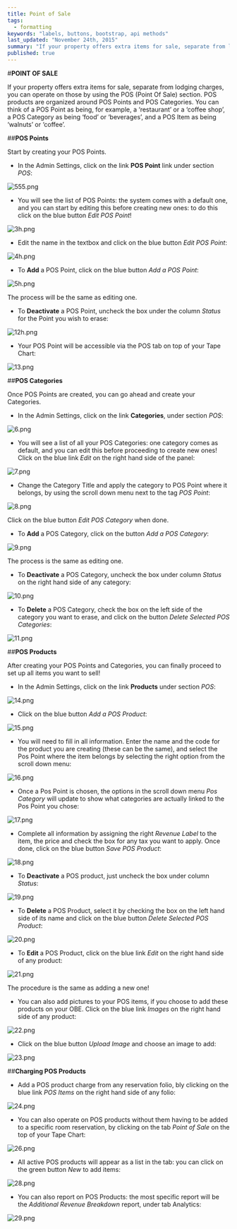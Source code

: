 ```yaml
---
title: Point of Sale
tags: 
  - formatting
keywords: "labels, buttons, bootstrap, api methods"
last_updated: "November 24th, 2015"
summary: "If your property offers extra items for sale, separate from lodging charges, you can operate on those by using the POS (Point Of Sale) section."
published: true
---
```






#**POINT OF SALE**

If your property offers extra items for sale, separate from lodging charges, you can operate on those by using the POS (Point Of Sale) section. POS products are organized around POS Points and POS Categories. You can think of a POS Point as being, for example, a ‘restaurant’ or a ‘coffee shop’, a POS Category as being ‘food’ or ‘beverages’, and a POS Item as being ‘walnuts’ or ‘coffee’.  

##**POS Points**

Start by creating your POS Points.  

- In the Admin Settings, click on the link **POS Point** link under section _POS_:

![555.png]({{site.baseurl}}/images/555.png)


- You will see the list of POS Points: the system comes with a default one, and you can start by editing this before creating new ones: to do this click on the blue button _Edit POS Point_! 

![3h.png]({{site.baseurl}}/images/3h.png)

 
 - Edit the name in the textbox and click on the blue button _Edit POS Point_:  
 
![4h.png]({{site.baseurl}}/images/4h.png)

 
 
 - To **Add** a POS Point, click on the blue button _Add a POS Point_:  
 
![5h.png]({{site.baseurl}}/images/5h.png)

 
 The process will be the same as editing one.  


 - To **Deactivate** a POS Point, uncheck the box under the column _Status_ for the Point you wish to erase:  
 
![12h.png]({{site.baseurl}}/images/12h.png)


 
 - Your POS Point will be accessible via the POS tab on top of your Tape Chart:  
 
![13.png]({{site.baseurl}}/images/13.png)

 
 
 ##**POS Categories**  
 
 Once POS Points are created, you can go ahead and create your Categories.
 
 - In the Admin Settings, click on the link **Categories**, under section _POS_:  
 
![6.png]({{site.baseurl}}/images/6.png)

 
 - You will see a list of all your POS Categories: one category comes as default, and you can edit this before proceeding to create new ones! Click on the blue link _Edit_ on the right hand side of the panel:  
 
![7.png]({{site.baseurl}}/images/7.png)

 
 - Change the Category Title and apply the category to POS Point where it belongs, by using the scroll down menu next to the tag _POS Point_:  
 
![8.png]({{site.baseurl}}/images/8.png)


Click on the blue button _Edit POS Category_ when done.  

- To **Add** a POS Category, click on the button _Add a POS Category_:  

![9.png]({{site.baseurl}}/images/9.png)


The process is the same as editing one.

- To **Deactivate** a POS Category, uncheck the box under column _Status_ on the right hand side of any category:  

![10.png]({{site.baseurl}}/images/10.png)


- To **Delete** a POS Category, check the box on the left side of the category you want to erase, and click on the button _Delete Selected POS Categories_:  

![11.png]({{site.baseurl}}/images/11.png)



##**POS Products**  

After creating your POS Points and Categories, you can finally proceed to set up all items you want to sell!

 - In the Admin Settings, click on the link **Products** under section _POS_:  
 
![14.png]({{site.baseurl}}/images/14.png)

 
 - Click on the blue button _Add a POS Product_:  
 
![15.png]({{site.baseurl}}/images/15.png)

 
 - You will need to fill in all information. Enter the name and the code for the product you are creating (these can be the same), and select the Pos Point where the item belongs by selecting the right option from the scroll down menu:  
 
![16.png]({{site.baseurl}}/images/16.png)

 
 - Once a Pos Point is chosen, the options in the scroll down menu _Pos Category_ will update to show what categories are actually linked to the Pos Point you chose:  
 
![17.png]({{site.baseurl}}/images/17.png)

 
 - Complete all information by assigning the right  _Revenue Label_ to the item, the price and check the box for any tax you want to apply. Once done, click on the blue button _Save POS Product_:  
 
![18.png]({{site.baseurl}}/images/18.png)
 
 - To **Deactivate** a POS product, just uncheck the box under column _Status_:  
 
![19.png]({{site.baseurl}}/images/19.png)
 
 
 - To **Delete** a POS Product, select it by checking the box on the left hand side of its name and click on the blue button _Delete Selected POS Product_:  
 
![20.png]({{site.baseurl}}/images/20.png)
 
 
 - To **Edit** a POS Product, click on the blue link _Edit_ on the right hand side of any product:  
 
![21.png]({{site.baseurl}}/images/21.png)


The procedure is the same as adding a new one!

- You can also add pictures to your POS items, if you choose to add these products on your OBE. Click on the blue link _Images_ on the right hand side of any product:  

![22.png]({{site.baseurl}}/images/22.png)


- Click on the blue button _Upload Image_ and choose an image to add:  

![23.png]({{site.baseurl}}/images/23.png)
 


##**Charging POS Products**  

- Add a POS product charge from any reservation folio, bly clicking on the blue link _POS Items_ on the right hand side of any folio:  

![24.png]({{site.baseurl}}/images/24.png)


 - You can also operate on POS products without them having to be added to a specific room reservation, by clicking on the tab _Point of Sale_ on the top of your Tape Chart:  
 
![26.png]({{site.baseurl}}/images/26.png)

 
 - All active POS products will appear as a list in the tab: you can click on the green button _New_ to add items:  
 
![28.png]({{site.baseurl}}/images/28.png)

 
 - You can also report on POS Products: the most specific report will be the _Additional Revenue Breakdown_ report, under tab Analytics:  

![29.png]({{site.baseurl}}/images/29.png)
